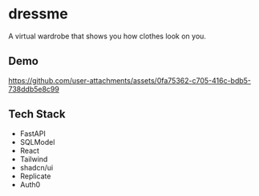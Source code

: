# dressme

A virtual wardrobe that shows you how clothes look on you.

## Demo

https://github.com/user-attachments/assets/0fa75362-c705-416c-bdb5-738ddb5e8c99

## Tech Stack

- FastAPI
- SQLModel
- React
- Tailwind
- shadcn/ui
- Replicate
- Auth0
